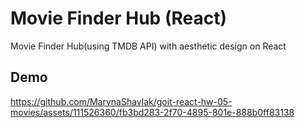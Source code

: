 # Movie Finder Hub (React) 

Movie Finder Hub(using TMDB API) with aesthetic design on React

## Demo

https://github.com/MarynaShavlak/goit-react-hw-05-movies/assets/111526360/fb3bd283-2f70-4895-801e-888b0ff83138

